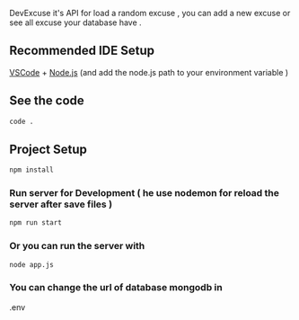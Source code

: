 
DevExcuse it's API for load a random excuse , you can add a new excuse or see all excuse your database have .

## Recommended IDE Setup

[VSCode](https://code.visualstudio.com/) + [Node.js](https://nodejs.org/en) (and add the node.js path to your environment variable ) 


## See the code

```sh
code . 
```

## Project Setup

```sh
npm install
```

### Run server for Development ( he use nodemon for reload the server after save files )

```sh
npm run start
```

### Or you can run the server with 

```sh
node app.js
```

### You can change the url of  database mongodb in

.env

